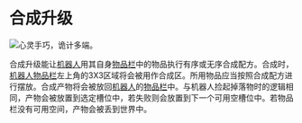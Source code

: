 # 合成升级

![心灵手巧，诡计多端。](oredict:opencomputers:craftingUpgrade)

合成升级能让[机器人](../block/robot.md)用其自身[物品栏](../item/inventoryUpgrade.md)中的物品执行有序或无序合成配方。合成时，[机器人](../block/robot.md)[物品栏](../item/inventoryUpgrade.md)左上角的3X3区域将会被用作合成区。所用物品应当按照合成配方进行摆放。合成产物将会被放回[机器人](../block/robot.md)的[物品栏](../item/inventoryUpgrade.md)中。与机器人捡起掉落物时的逻辑相同，产物会被放置到选定槽位中，若失败则会放置到下一个可用空槽位中。若物品栏没有可用空间，产物会被丢到世界中。
